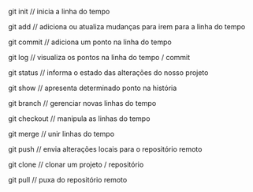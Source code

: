 git init // inicia a linha do tempo

git add // adiciona ou atualiza mudanças para irem para a linha do tempo

git commit // adiciona um ponto na linha do tempo

git log // visualiza os pontos na linha do tempo / commit

git status // informa o estado das alterações do nosso projeto

git show // apresenta determinado ponto na história

git branch // gerenciar novas linhas do tempo

git checkout // manipula as linhas do tempo

git merge // unir linhas do tempo

git push // envia alterações locais para o repositório remoto

git clone // clonar um projeto / repositório

git pull // puxa do repositório remoto
